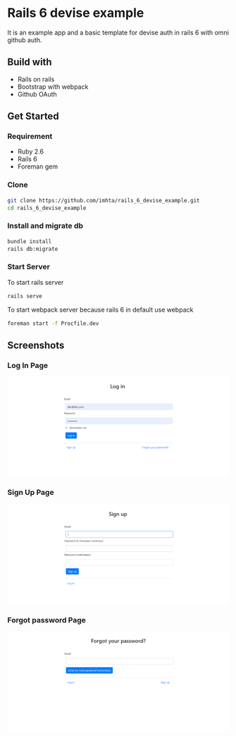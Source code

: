 # Rails 6 devise example
It is an example app and a basic template for devise auth in rails 6 with omni github auth.

## Build with
- Rails on rails
- Bootstrap with webpack
- Github OAuth

## Get Started
### Requirement
- Ruby 2.6
- Rails 6
- Foreman gem

### Clone
```bash
git clone https://github.com/imhta/rails_6_devise_example.git
cd rails_6_devise_example
```
### Install and migrate db

```bash
bundle install 
rails db:migrate
```
### Start Server
To start rails server
```bash
rails serve

```
To start webpack server because rails 6 in default use webpack
```bash
foreman start -f Procfile.dev
```


## Screenshots

### Log In Page
<img src="screenshots/image.png">

### Sign Up Page
<img src="screenshots/image2.png">

### Forgot password Page
<img src="screenshots/image4.png">
